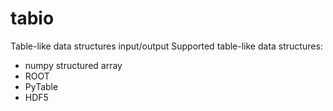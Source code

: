 # tabio
Table-like data structures input/output
Supported table-like data structures:
- numpy structured array
- ROOT
- PyTable
- HDF5
